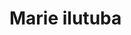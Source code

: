 <!DOCTYPE html>
<html>
<head>
  <title>Marie ilutuba</title>
</head>
<body>
<h1>Marie ilutuba</h1>
<body>
<html>